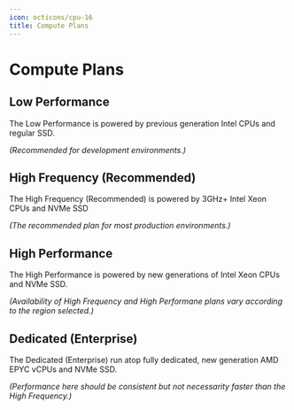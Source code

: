 ```yaml
---
icon: octicons/cpu-16
title: Compute Plans
---
```


# Compute Plans

## Low Performance

The Low Performance is powered by previous generation Intel CPUs and regular SSD.

_(Recommended for development environments.)_

## High Frequency (Recommended)

The High Frequency (Recommended) is powered by 3GHz+ Intel Xeon CPUs and NVMe SSD

_(The recommended plan for most production environments.)_

## High Performance

The High Performance is powered by new generations of Intel Xeon CPUs and NVMe SSD.

_(Availability of High Frequency and High Performane plans vary according to the region selected.)_


## Dedicated (Enterprise)

The Dedicated (Enterprise) run atop fully dedicated, new generation AMD EPYC vCPUs and NVMe SSD.

_(Performance here should be consistent but not necessarity faster than the High Frequency.)_


